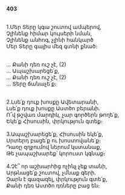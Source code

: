 **403**

\
1.Մեր Տերը կգա շուտով ամպերով,\
Չլինենք հիմար կույսերի նման,\
Չլինենք անհոգ, չլինի հանկարծ\
Մեր Տերը գալիս մեզ գտնի քնած։

\
 ... Քանի դեռ ուշ չէ, (2)\
 ... Ապաշխարեցե՛ք,\
 ... Քանի դեռ ուշ չէ, (2)\
 ... Տերը ճանաչե՛ք։

\
2.Լսե՛ք դուք խոսքը Ավետարանի,\
Լսե՛ք դուք խոսքը Աստծո բերանի.\
Ո՜վ թշվառ մարդիկ, չար գործերն թողե՛ք,\
Եկե՛ք Հիսուսին, փրկություն գտեք։\
\
3.Ապաշխարեցե՛ք, Հիսուսին եկե՛ք,\
Սրտերդ բացե՛ք ու խոստովանե՛ք։\
Դառը զղջումով ներում կստանաք,\
Թե չապաշխարեք՝ կորուստ կգնաք։\
\
4.Չէ՞ որ աշխարհից ոչինչ չեք տանի,\
Արթնացե՛ք շուտով, չմնաք գերի.\
Չարն է գազազել, փրկություն գտե՛ք,\
Քանի դեռ Աստծո դռները բաց են։
